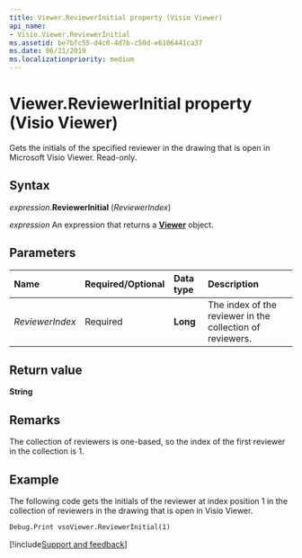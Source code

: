 ```yaml
---
title: Viewer.ReviewerInitial property (Visio Viewer)
api_name:
- Visio.Viewer.ReviewerInitial
ms.assetid: be7bfc55-d4c0-4d7b-c50d-e6106441ca37
ms.date: 06/21/2019
ms.localizationpriority: medium
---
```



# Viewer.ReviewerInitial property (Visio Viewer)

Gets the initials of the specified reviewer in the drawing that is open in Microsoft Visio Viewer. Read-only.


## Syntax

_expression_.**ReviewerInitial** (_ReviewerIndex_)

_expression_ An expression that returns a **[Viewer](Visio.Viewer.md)** object.


## Parameters

|Name|Required/Optional|Data type|Description|
|:-----|:-----|:-----|:-----|
|_ReviewerIndex_|Required| **Long**|The index of the reviewer in the collection of reviewers.|

## Return value

**String**


## Remarks

The collection of reviewers is one-based, so the index of the first reviewer in the collection is 1.


## Example

The following code gets the initials of the reviewer at index position 1 in the collection of reviewers in the drawing that is open in Visio Viewer.

```vb
Debug.Print vsoViewer.ReviewerInitial(1)
```

[!include[Support and feedback](~/includes/feedback-boilerplate.md)]